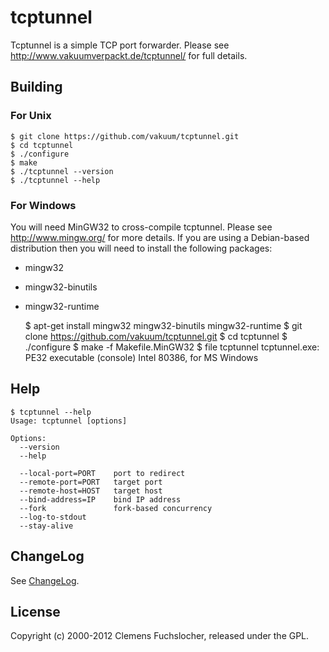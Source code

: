 # tcptunnel

Tcptunnel is a simple TCP port forwarder. Please see http://www.vakuumverpackt.de/tcptunnel/ for full details.

## Building

### For Unix

	$ git clone https://github.com/vakuum/tcptunnel.git
	$ cd tcptunnel
	$ ./configure
	$ make
	$ ./tcptunnel --version
	$ ./tcptunnel --help

### For Windows

You will need MinGW32 to cross-compile tcptunnel. Please see http://www.mingw.org/ for more details. If you are using a Debian-based distribution then you will need to install the following packages:

* mingw32
* mingw32-binutils
* mingw32-runtime


	$ apt-get install mingw32 mingw32-binutils mingw32-runtime
	$ git clone https://github.com/vakuum/tcptunnel.git
	$ cd tcptunnel
	$ ./configure
	$ make -f Makefile.MinGW32
	$ file tcptunnel
	tcptunnel.exe: PE32 executable (console) Intel 80386, for MS Windows

## Help

	$ tcptunnel --help
	Usage: tcptunnel [options]

	Options:
	  --version
	  --help

	  --local-port=PORT    port to redirect
	  --remote-port=PORT   target port
	  --remote-host=HOST   target host
	  --bind-address=IP    bind IP address
	  --fork               fork-based concurrency
	  --log-to-stdout
	  --stay-alive

## ChangeLog

See [ChangeLog](https://raw.github.com/vakuum/tcptunnel/master/ChangeLog).

## License

Copyright (c) 2000-2012 Clemens Fuchslocher, released under the GPL.

